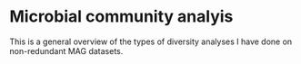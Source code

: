 # Microbial community analyis

This is a general overview of the types of diversity analyses I have done on non-redundant MAG datasets. 

